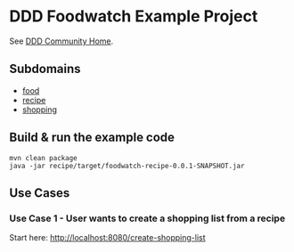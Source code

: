 # DDD Foodwatch Example Project

See [DDD Community Home](https://confluence.baloisenet.com/atlassian/x/1AV5a).

## Subdomains
- [food](./food)
- [recipe](./recipe)
- [shopping](./shopping)

## Build & run the example code

```
mvn clean package
java -jar recipe/target/foodwatch-recipe-0.0.1-SNAPSHOT.jar

```


## Use Cases

### Use Case 1 - User wants to create a shopping list from a recipe

Start here: <http://localhost:8080/create-shopping-list>